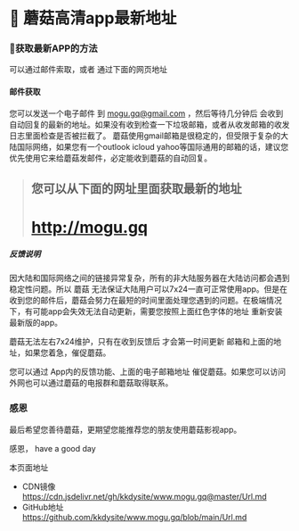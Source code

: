 # 🍄 蘑菇高清app最新地址



### 🍄获取最新APP的方法
可以通过邮件索取，或者 通过下面的网页地址
#### 邮件获取
您可以发送一个电子邮件 到  mogu.gq@gmail.com ，然后等待几分钟后 会收到自动回复的最新的地址。如果没有收到检查一下垃圾邮箱，或者从收发邮箱的收发日志里面检查是否被拦截了。
蘑菇使用gmail邮箱是很稳定的，但受限于复杂的大陆国际网络，如果您有一个outlook icloud yahoo等国际通用的邮箱的话，建议您优先使用它来给蘑菇发邮件，必定能收到蘑菇的自动回复。
>## 您可以从下面的网址里面获取最新的地址
># http://mogu.gq


##### 反馈说明
因大陆和国际网络之间的链接异常复杂，所有的非大陆服务器在大陆访问都会遇到稳定性问题。所以 蘑菇 无法保证大陆用户可以7x24一直可正常使用app。但是在收到您的邮件后，蘑菇会努力在最短的时间里面处理您遇到的问题。在极端情况下，有可能app会失效无法自动更新，需要您按照上面红色字体的地址 重新安装最新版的app。

蘑菇无法左右7x24维护，只有在收到反馈后 才会第一时间更新 邮箱和上面的地址，如果您着急，催促蘑菇。

您可以通过 App内的反馈功能、上面的电子邮箱地址 催促蘑菇。如果您可以访问外网也可以通过蘑菇的电报群和蘑菇取得联系。


### 感恩

最后希望您善待蘑菇，更期望您能推荐您的朋友使用蘑菇影视app。

感恩， have a good day


本页面地址
- CDN镜像 https://cdn.jsdelivr.net/gh/kkdysite/www.mogu.gq@master/Url.md
- GitHub地址 https://github.com/kkdysite/www.mogu.gq/blob/main/Url.md
